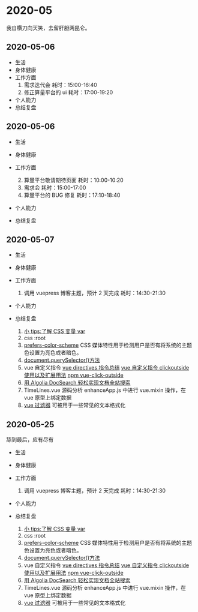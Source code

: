 # 2020-05

我自横刀向天笑，去留肝胆两昆仑。

## 2020-05-06

- 生活
- 身体健康
- 工作方面
  1. 需求迭代会<daily-status />
     耗时：15:00-16:40
  2. 修正算量平台的 ui<daily-status />
     耗时：17:00-19:20
- 个人能力
- 总结复盘

## 2020-05-06

- 生活
- 身体健康
- 工作方面

  2. 算量平台敬请期待页面<daily-status />
     耗时：10:00-10:20
  3. 需求会<daily-status />
     耗时：15:00-17:00
  4. 算量平台的 BUG 修复<daily-status />
     耗时：17:10-18:40

- 个人能力
- 总结复盘

## 2020-05-07

- 生活
- 身体健康
- 工作方面

  1. 调用 vuepress 博客主题，预计 2 天完成
     耗时：14:30-21:30

- 个人能力
- 总结复盘
  1.  [小 tips:了解 CSS 变量 var](https://www.zhangxinxu.com/wordpress/2016/11/css-css3-variables-var/comment-page-1/)
  2.  css :root
  3.  [prefers-color-scheme](https://developer.mozilla.org/zh-CN/docs/Web/CSS/@media/prefers-color-scheme)
      CSS 媒体特性用于检测用户是否有将系统的主题色设置为亮色或者暗色。
  4.  [document.querySelector()方法](https://blog.csdn.net/huangbaokang/article/details/79659246)
  5.  vue 自定义指令
      [vue directives 指令总结](https://www.jianshu.com/p/6a4811eb0efe)
      [vue 自定义指令 clickoutside 使用以及扩展用法](https://www.cnblogs.com/wenqiangit/p/10551489.html)
      [npm vue-click-outside](https://www.npmjs.com/package/vue-click-outside)
  6.  [用 Algolia DocSearch 轻松实现文档全站搜索](https://learnku.com/articles/12400/using-algolia-docsearch-to-easily-realize-document-total-station-search)
  7.  TimeLines.vue 源码分析
      enhanceApp.js 中进行 vue.mixin 操作，在 vue 原型上绑定数据
  8.  [vue 过滤器](https://cn.vuejs.org/v2/guide/filters.html)
      可被用于一些常见的文本格式化

## 2020-05-25

舔到最后，应有尽有

- 生活
- 身体健康
- 工作方面

  1. 调用 vuepress 博客主题，预计 2 天完成
     耗时：14:30-21:30

- 个人能力
- 总结复盘
  1.  [小 tips:了解 CSS 变量 var](https://www.zhangxinxu.com/wordpress/2016/11/css-css3-variables-var/comment-page-1/)
  2.  css :root
  3.  [prefers-color-scheme](https://developer.mozilla.org/zh-CN/docs/Web/CSS/@media/prefers-color-scheme)
      CSS 媒体特性用于检测用户是否有将系统的主题色设置为亮色或者暗色。
  4.  [document.querySelector()方法](https://blog.csdn.net/huangbaokang/article/details/79659246)
  5.  vue 自定义指令
      [vue directives 指令总结](https://www.jianshu.com/p/6a4811eb0efe)
      [vue 自定义指令 clickoutside 使用以及扩展用法](https://www.cnblogs.com/wenqiangit/p/10551489.html)
      [npm vue-click-outside](https://www.npmjs.com/package/vue-click-outside)
  6.  [用 Algolia DocSearch 轻松实现文档全站搜索](https://learnku.com/articles/12400/using-algolia-docsearch-to-easily-realize-document-total-station-search)
  7.  TimeLines.vue 源码分析
      enhanceApp.js 中进行 vue.mixin 操作，在 vue 原型上绑定数据
  8.  [vue 过滤器](https://cn.vuejs.org/v2/guide/filters.html)
      可被用于一些常见的文本格式化
